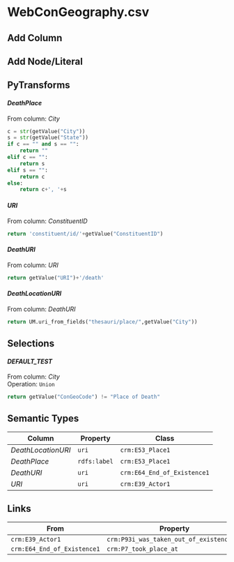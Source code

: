 # WebConGeography.csv

## Add Column

## Add Node/Literal

## PyTransforms
#### _DeathPlace_
From column: _City_
``` python
c = str(getValue("City"))
s = str(getValue("State"))
if c == "" and s == "":
    return ""
elif c == "":
    return s
elif s == "":
    return c
else:
    return c+', '+s
```

#### _URI_
From column: _ConstituentID_
``` python
return 'constituent/id/'+getValue("ConstituentID")
```

#### _DeathURI_
From column: _URI_
``` python
return getValue("URI")+'/death'
```

#### _DeathLocationURI_
From column: _DeathURI_
``` python
return UM.uri_from_fields("thesauri/place/",getValue("City"))
```


## Selections
#### _DEFAULT_TEST_
From column: _City_
<br>Operation: `Union`
``` python
return getValue("ConGeoCode") != "Place of Death"
```


## Semantic Types
| Column | Property | Class |
|  ----- | -------- | ----- |
| _DeathLocationURI_ | `uri` | `crm:E53_Place1`|
| _DeathPlace_ | `rdfs:label` | `crm:E53_Place1`|
| _DeathURI_ | `uri` | `crm:E64_End_of_Existence1`|
| _URI_ | `uri` | `crm:E39_Actor1`|


## Links
| From | Property | To |
|  --- | -------- | ---|
| `crm:E39_Actor1` | `crm:P93i_was_taken_out_of_existence_by` | `crm:E64_End_of_Existence1`|
| `crm:E64_End_of_Existence1` | `crm:P7_took_place_at` | `crm:E53_Place1`|
